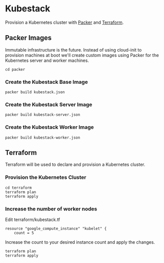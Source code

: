 # Kubestack

Provision a Kubernetes cluster with [Packer](https://packer.io) and [Terraform](https://www.terraform.io).

## Packer Images

Immutable infrastructure is the future. Instead of using cloud-init to provision machines at boot we'll create custom images using Packer for the Kubernetes server and worker machines.

```
cd packer
```

### Create the Kubestack Base Image

```
packer build kubestack.json
```

### Create the Kubestack Server Image

```
packer build kubestack-server.json
```

### Create the Kubestack Worker Image

```
packer build kubestack-worker.json
```

## Terraform

Terraform will be used to declare and provision a Kubernetes cluster.

### Provision the Kubernetes Cluster

```
cd terraform
terraform plan
terraform apply
```

### Increase the number of worker nodes

Edit terraform/kubestack.tf

```
resource "google_compute_instance" "kubelet" {
    count = 5
```

Increase the count to your desired instance count and apply the changes.

```
terraform plan
terraform apply
```
